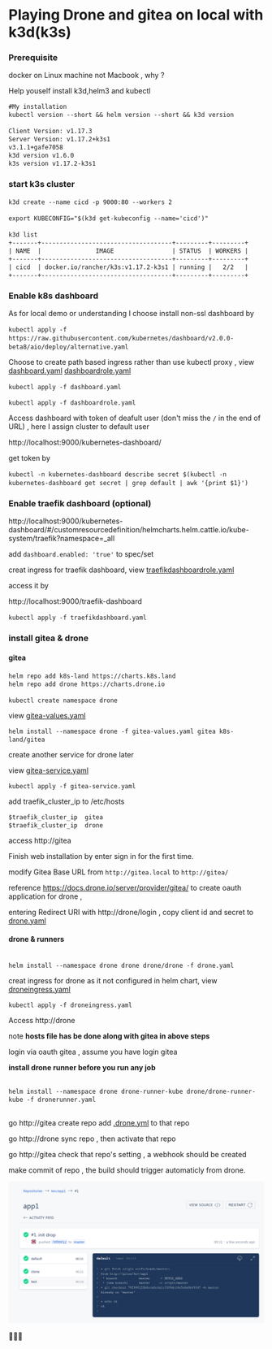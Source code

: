 # Playing Drone and gitea on local with k3d(k3s)

### Prerequisite

docker on Linux machine not Macbook , why ?

Help youself install k3d,helm3 and kubectl

```
#My installation
kubectl version --short && helm version --short && k3d version

Client Version: v1.17.3
Server Version: v1.17.2+k3s1
v3.1.1+gafe7058
k3d version v1.6.0
k3s version v1.17.2-k3s1
```


### start k3s cluster

```
k3d create --name cicd -p 9000:80 --workers 2

export KUBECONFIG="$(k3d get-kubeconfig --name='cicd')"

k3d list
+-------+------------------------------------+---------+---------+
| NAME  |               IMAGE                | STATUS  | WORKERS |
+-------+------------------------------------+---------+---------+
| cicd  | docker.io/rancher/k3s:v1.17.2-k3s1 | running |   2/2   |
+-------+------------------------------------+---------+---------+

```


### Enable k8s dashboard

As for local demo or understanding I choose install non-ssl dashboard by

`kubectl apply -f https://raw.githubusercontent.com/kubernetes/dashboard/v2.0.0-beta8/aio/deploy/alternative.yaml`

Choose to create path based ingress rather than use kubectl proxy , view [dashboard.yaml](./dashboard.yaml) [dashboardrole.yaml](./dashboardrole.yaml)


`kubectl apply -f dashboard.yaml`

`kubectl apply -f dashboardrole.yaml`

Access dashboard with token of deafult user (don't miss the `/` in the end of URL) , here I assign cluster to default user

http://localhost:9000/kubernetes-dashboard/

get token by

`kubectl -n kubernetes-dashboard describe secret $(kubectl -n kubernetes-dashboard get secret | grep default | awk '{print $1}')`


### Enable traefik dashboard (optional)

http://localhost:9000/kubernetes-dashboard/#/customresourcedefinition/helmcharts.helm.cattle.io/kube-system/traefik?namespace=_all

add `dashboard.enabled: 'true'` to spec/set

creat ingress for traefik dashboard, view [traefikdashboardrole.yaml](./traefikdashboardrole.yaml)

access it by

http://localhost:9000/traefik-dashboard

`kubectl apply -f traefikdashboard.yaml`

### install gitea & drone

#### gitea
```
helm repo add k8s-land https://charts.k8s.land
helm repo add drone https://charts.drone.io

kubectl create namespace drone
```
view [gitea-values.yaml](./gitea-values.yaml)

```
helm install --namespace drone -f gitea-values.yaml gitea k8s-land/gitea

```

create another service for drone later

view [gitea-service.yaml](./gitea-service.yaml)

```
kubectl apply -f gitea-service.yaml
```
add traefik_cluster_ip to /etc/hosts

```
$traefik_cluster_ip  gitea
$traefik_cluster_ip  drone
```

access http://gitea

Finish web installation by enter sign in for the first time.

modify Gitea Base URL from `http://gitea.local` to `http://gitea/`

reference https://docs.drone.io/server/provider/gitea/ to create oauth application for drone ,

entering Redirect URI with http://drone/login , copy client id and secret to [drone.yaml](./drone.yaml)

#### drone & runners
```

helm install --namespace drone drone drone/drone -f drone.yaml

```
creat ingress for drone as it not configured in helm chart, view [droneingress.yaml](./droneingress.yaml)
```
kubectl apply -f droneingress.yaml
```
Access http://drone

note **hosts file has be done along with gitea in above steps**

login via oauth gitea , assume you have login gitea


**install drone runner before you run any job**
```

helm install --namespace drone drone-runner-kube drone/drone-runner-kube -f dronerunner.yaml


```

go http://gitea create repo add [.drone.yml](./.drone.yml) to that repo

go http://drone sync repo , then activate that repo

go http://gitea check that repo's setting , a webhook should be created

make commit of repo , the build should trigger automaticly from drone.

![alt text](./drone.png)

:beer::beer::beer:
